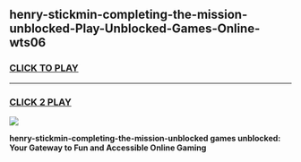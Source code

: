 
## henry-stickmin-completing-the-mission-unblocked-Play-Unblocked-Games-Online-wts06
<h3>
<a href="https://premium76.site?title=henry-stickmin-completing-the-mission-unblocked&ref=25A">CLICK TO PLAY</a></h3>
<hr>

<h3>
<a href="https://premium76.site?title=henry-stickmin-completing-the-mission-unblocked&ref=25A">CLICK 2 PLAY</a>
  
</h3>

<a href="https://premium76.site?title=henry-stickmin-completing-the-mission-unblocked&ref=25A"><img src="https://clearcache.store/games.png"></a>


**henry-stickmin-completing-the-mission-unblocked games unblocked: Your Gateway to Fun and Accessible Online Gaming**
